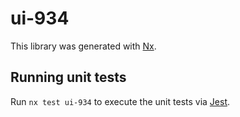 # ui-934

This library was generated with [Nx](https://nx.dev).

## Running unit tests

Run `nx test ui-934` to execute the unit tests via [Jest](https://jestjs.io).
